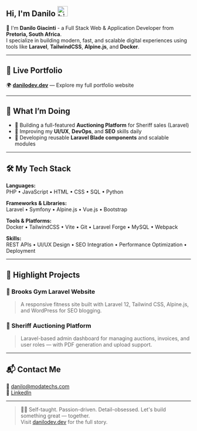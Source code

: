 ## Hi, I'm Danilo <img src="https://user-images.githubusercontent.com/1303154/88677602-1635ba80-d120-11ea-84d8-d263ba5fc3c0.gif" width="28px" height="28px" alt="hi">

🚀 I'm **Danilo Giacinti** - a Full Stack Web & Application Developer from **Pretoria, South Africa**.  
I specialize in building modern, fast, and scalable digital experiences using tools like **Laravel**, **TailwindCSS**, **Alpine.js**, and **Docker**.

---

## 🔗 Live Portfolio

🌍 **[danilodev.dev](https://danilodev.dev)** — Explore my full portfolio website

---

## 💼 What I’m Doing

- 🔨 Building a full-featured **Auctioning Platform** for Sheriff sales (Laravel)
- 🧠 Improving my **UI/UX**, **DevOps**, and **SEO** skills daily
- 🧩 Developing reusable **Laravel Blade components** and scalable modules

---

## 🛠 My Tech Stack

**Languages:**  
PHP • JavaScript • HTML • CSS • SQL • Python

**Frameworks & Libraries:**  
Laravel • Symfony • Alpine.js • Vue.js • Bootstrap

**Tools & Platforms:**  
Docker • TailwindCSS • Vite • Git • Laravel Forge • MySQL • Webpack

**Skills:**  
REST APIs • UI/UX Design • SEO Integration • Performance Optimization • Deployment

---

## 📂 Highlight Projects

### 🔹 Brooks Gym Laravel Website  
> A responsive fitness site built with Laravel 12, Tailwind CSS, Alpine.js, and WordPress for SEO blogging.

### 🔹 Sheriff Auctioning Platform  
> Laravel-based admin dashboard for managing auctions, invoices, and user roles — with PDF generation and upload support.

---

## 📬 Contact Me

📧 [danilo@modatechs.com](mailto:danilo@modatechs.com)  
💼 [LinkedIn](https://www.linkedin.com/in/danilo-giacinti-30a221345/)

---

> 👨‍💻 Self-taught. Passion-driven. Detail-obsessed. Let's build something great — together.  
> Visit [danilodev.dev](https://danilodev.dev) for the full story.
